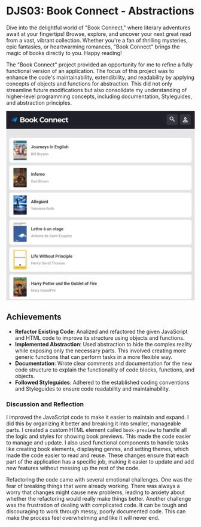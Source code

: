 # DJS03: Book Connect - Abstractions

Dive into the delightful world of "Book Connect," where literary adventures await at your fingertips! Browse, explore, and uncover your next great read from a vast, vibrant collection. Whether you're a fan of thrilling mysteries, epic fantasies, or heartwarming romances, "Book Connect" brings the magic of books directly to you. Happy reading! 

The "Book Connect" project provided an opportunity for me to refine a fully functional version of an application. The focus of this project was to enhance the code's maintainability, extendibility, and readability by applying concepts of objects and functions for abstraction. This did not only streamline future modifications but also consolidate my understanding of higher-level programming concepts, including documentation, Styleguides, and abstraction principles.

![alt text](image.png)

## Achievements

- **Refactor Existing Code**: Analized and refactored the given JavaScript and HTML code to improve its structure using objects and functions.
- **Implemented Abstraction**: Used abstraction to hide the complex reality while exposing only the necessary parts. This involved creating more generic functions that can perform tasks in a more flexible way.
- **Documentation**: Wrote clear comments and documentation for the new code structure to explain the functionality of code blocks, functions, and objects.
- **Followed Styleguides**: Adhered to the established coding conventions and Styleguides to ensure code readability and maintainability.



### Discussion and Reflection

I improved the JavaScript code to make it easier to maintain and expand. I did this by organizing it better and breaking it into smaller, manageable parts. I created a custom HTML element called `book-preview` to handle all the logic and styles for showing book previews. This made the code easier to manage and update. I also used functional components to handle tasks like creating book elements, displaying genres, and setting themes, which made the code easier to read and reuse. These changes ensure that each part of the application has a specific job, making it easier to update and add new features without messing up the rest of the code.

Refactoring the code came with several emotional challenges. One was the fear of breaking things that were already working. There was always a worry that changes might cause new problems, leading to anxiety about whether the refactoring would really make things better. Another challenge was the frustration of dealing with complicated code. It can be tough and discouraging to work through messy, poorly documented code. This can make the process feel overwhelming and like it will never end.

